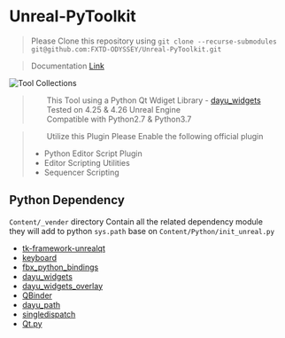 # Unreal-PyToolkit

> Please Clone this repository using  `git clone --recurse-submodules git@github.com:FXTD-ODYSSEY/Unreal-PyToolkit.git`  


> Documentation [Link](http://wiki.l0v0.com/unreal/PyToolkit/#/)

![Tool Collections](http://cdn.jsdelivr.net/gh/FXTD-ODYSSEY/CG_wiki@gh-pages/unreal/PyToolkit/_img/01.png)

> &emsp;&emsp;This Tool using a Python Qt Wdiget Library - [dayu_widgets](https://github.com/phenom-films/dayu_widgets)     
> &emsp;&emsp;Tested on 4.25 & 4.26 Unreal Engine  
> &emsp;&emsp;Compatible with Python2.7 & Python3.7  

> &emsp;&emsp;Utilize this Plugin Please Enable the following official plugin      
> + Python Editor Script Plugin     
> + Editor Scripting Utilities    
> + Sequencer Scripting    

## Python Dependency

`Content/_vender` directory Contain all the related dependency module   
they will add to python `sys.path` base on `Content/Python/init_unreal.py`     
+ [tk-framework-unrealqt](https://github.com/ue4plugins/tk-framework-unrealqt) 
+ [keyboard](https://github.com/boppreh/keyboard) 
+ [fbx_python_bindings](https://github.com/FXTD-ODYSSEY/fbx_python_bindings)
+ [dayu_widgets](https://github.com/phenom-films/dayu_widgets)
+ [dayu_widgets_overlay](https://github.com/FXTD-ODYSSEY/dayu_widgets_overlay)
+ [QBinder](https://github.com/FXTD-ODYSSEY/QBinder)
+ [dayu_path](https://github.com/phenom-films/dayu_path)
+ [singledispatch](https://pypi.org/project/singledispatch/)
+ [Qt.py](https://github.com/mottosso/Qt.py)
